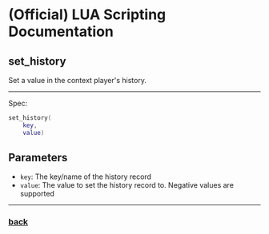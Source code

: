 
# (Official) LUA Scripting Documentation

## set_history

Set a value in the context player's history.

___

Spec:

```lua
set_history(
	key,
	value)
```

## Parameters

- `key`: The key/name of the history record
- `value`: The value to set the history record to. Negative values are supported

___

### [back](../history)
